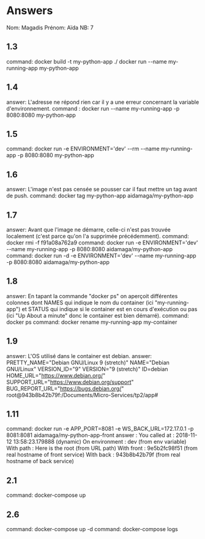 # Answers

Nom: Magadis
Prénom: Aïda 
NB: 7

## 1.3
command: 
docker build -t my-python-app ./
docker run --name my-running-app my-python-app

## 1.4
answer: L'adresse ne répond rien car il y a une erreur concernant la variable d'environnement.
command : docker run --name my-running-app -p 8080:8080 my-python-app 

## 1.5
command: docker run -e ENVIRONMENT='dev' --rm --name my-running-app -p 8080:8080 my-python-app 

## 1.6
answer: L'image n'est pas censée se pousser car il faut mettre un tag avant de push.
command: docker tag my-python-app aidamaga/my-python-app

## 1.7
answer: Avant que l'image ne démarre, celle-ci n'est pas trouvée localement (c'est parce qu'on l'a supprimée précédemment).
command: docker rmi -f f91a08a762a9
command: docker run -e ENVIRONMENT='dev' --name my-running-app -p 8080:8080 aidamaga/my-python-app
command: docker run -d -e ENVIRONMENT='dev' --name my-running-app -p 8080:8080 aidamaga/my-python-app

## 1.8
answer: En tapant la commande "docker ps" on aperçoit différentes colonnes dont NAMES qui indique le nom du container (ici "my-running-app") et STATUS qui indique si le container est en cours d'exécution ou pas (ici "Up About a minute" donc le container est bien démarré). 
command: docker ps
command: docker rename my-running-app my-container

## 1.9
answer: L'OS utilisé dans le container est debian.
answer:
PRETTY_NAME="Debian GNU/Linux 9 (stretch)"
NAME="Debian GNU/Linux"
VERSION_ID="9"
VERSION="9 (stretch)"
ID=debian
HOME_URL="https://www.debian.org/"
SUPPORT_URL="https://www.debian.org/support"
BUG_REPORT_URL="https://bugs.debian.org/"
root@943b8b42b79f:/Documents/Micro-Services/tp2/app# 

## 1.11
command: docker run -e APP_PORT=8081 -e WS_BACK_URL=172.17.0.1 -p 8081:8081 aidamaga/my-python-app-front
answer : 
You called at : 2018-11-12 13:58:23.179888 (dynamic)
        On environment : dev (from env variable)
        With path : Here is the root   (from URL path)
        With front : 9e5b2fc98f51 (from real hostname of front service)
        With back  : 943b8b42b79f (from real hostname of back service)
        

## 2.1
command: docker-compose up

## 2.6
command: docker-compose up -d
command: docker-compose logs


